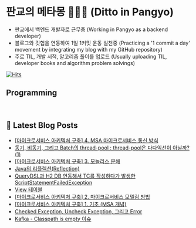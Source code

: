 # 판교의 메타몽 👩🏻‍💻 (Ditto in Pangyo)
- 판교에서 백엔드 개발자로 근무중 (Working in Pangyo as a backend developer)
- 블로그와 깃헙을 연동하여 1일 1커밋 운동 실천중 (Practicing a '1 commit a day' movement by integrating my blog with my GitHub repository)
- 주로 TIL, 개발 서적, 알고리즘 풀이를 업로드 (Usually uploading TIL, developer books and algorithm problem solvings)

[![Hits](https://hits.seeyoufarm.com/api/count/incr/badge.svg?url=https%3A%2F%2Fgithub.com%2Fditto-astrd%2Fhit-counter&count_bg=%235BBAA3&title_bg=%23E1E1E1&icon=badoo.svg&icon_color=%23D75E5E&title=%E2%9D%97%EF%B8%8F&edge_flat=false)](https://hits.seeyoufarm.com)

## Programming

<p>
  <img alt="" src= "https://img.shields.io/badge/Java-0398fc?style=flat-square&logo=Java&logoColor=white"/> 
  <img alt="" src= "https://img.shields.io/badge/Spring-9ae66e?style=flat-square&logo=Spring&logoColor=white"/>
  <img alt="" src= "https://img.shields.io/badge/MySQL-dbdbdb?style=flat-square&logo=MYSQL&logoColor=orange"/>
</p>

## 📕 Latest Blog Posts

<ul><li><a href='https://astrid-dm.tistory.com/599' target='_blank'>[마이크로서비스 아키텍처 구축] 4. MSA 마이크로서비스 통신 방식</a></li><li><a href='https://astrid-dm.tistory.com/600' target='_blank'>동기, 비동기, 그리고 Batch의 thread-pool : thread-pool은 다다익선이 아닐까? (1)</a></li><li><a href='https://astrid-dm.tistory.com/598' target='_blank'>[마이크로서비스 아키텍처 구축] 3. 모놀리스 분해</a></li><li><a href='https://astrid-dm.tistory.com/596' target='_blank'>Java의 리플렉션(Reflection)</a></li><li><a href='https://astrid-dm.tistory.com/595' target='_blank'>QueryDSL과 H2 DB 연동해서 TC를 작성하다가 발생한 ScriptStatementFailedException</a></li><li><a href='https://astrid-dm.tistory.com/594' target='_blank'>View 테이블</a></li><li><a href='https://astrid-dm.tistory.com/593' target='_blank'>[마이크로서비스 아키텍처 구축] 2. 마이크로서비스 모델링 방법</a></li><li><a href='https://astrid-dm.tistory.com/592' target='_blank'>[마이크로서비스 아키텍처 구축] 1. 기초 (MSA 개념)</a></li><li><a href='https://astrid-dm.tistory.com/591' target='_blank'>Checked Exception, Uncheck Exception, 그리고 Error</a></li><li><a href='https://astrid-dm.tistory.com/590' target='_blank'>Kafka - Classpath is empty 이슈</a></li></ul>